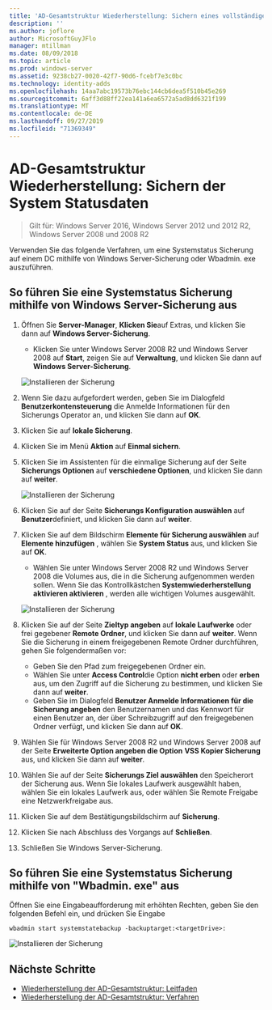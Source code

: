 ```yaml
---
title: 'AD-Gesamtstruktur Wiederherstellung: Sichern eines vollständigen Servers'
description: ''
ms.author: joflore
author: MicrosoftGuyJFlo
manager: mtillman
ms.date: 08/09/2018
ms.topic: article
ms.prod: windows-server
ms.assetid: 9238cb27-0020-42f7-90d6-fcebf7e3c0bc
ms.technology: identity-adds
ms.openlocfilehash: 14aa7abc19573b76ebc144cb6dea5f510b45e269
ms.sourcegitcommit: 6aff3d88ff22ea141a6ea6572a5ad8dd6321f199
ms.translationtype: MT
ms.contentlocale: de-DE
ms.lasthandoff: 09/27/2019
ms.locfileid: "71369349"
---
```

# <a name="ad-forest-recovery---backing-up-the-system-state-data"></a>AD-Gesamtstruktur Wiederherstellung: Sichern der System Statusdaten  

>Gilt für: Windows Server 2016, Windows Server 2012 und 2012 R2, Windows Server 2008 und 2008 R2

Verwenden Sie das folgende Verfahren, um eine Systemstatus Sicherung auf einem DC mithilfe von Windows Server-Sicherung oder Wbadmin. exe auszuführen.  

## <a name="to-perform-a-system-state-backup-using-windows-server-backup"></a>So führen Sie eine Systemstatus Sicherung mithilfe von Windows Server-Sicherung aus

1. Öffnen Sie **Server-Manager**, **Klicken Sie**auf Extras, und klicken Sie dann auf **Windows Server-Sicherung**.
   - Klicken Sie unter Windows Server 2008 R2 und Windows Server 2008 auf **Start**, zeigen Sie auf **Verwaltung**, und klicken Sie dann auf **Windows Server-Sicherung**. 

   ![Installieren der Sicherung](media/AD-Forest-Recovery-Backing-up-a-Full-Server/fullbackup1.png)

2. Wenn Sie dazu aufgefordert werden, geben Sie im Dialogfeld **Benutzerkontensteuerung** die Anmelde Informationen für den Sicherungs Operator an, und klicken Sie dann auf **OK**.
3. Klicken Sie auf **lokale Sicherung**.
4. Klicken Sie im Menü **Aktion** auf **Einmal sichern**.
5. Klicken Sie im Assistenten für die einmalige Sicherung auf der Seite **Sicherungs Optionen** auf **verschiedene Optionen**, und klicken Sie dann auf **weiter**.

   ![Installieren der Sicherung](media/AD-Forest-Recovery-Backing-up-a-Full-Server/fullbackup3.png)

6. Klicken Sie auf der Seite **Sicherungs Konfiguration auswählen** auf **Benutzer**definiert, und klicken Sie dann auf **weiter**.
7. Klicken Sie auf dem Bildschirm **Elemente für Sicherung auswählen** auf **Elemente hinzufügen** , wählen Sie **System Status** aus, und klicken Sie auf **OK**.
   - Wählen Sie unter Windows Server 2008 R2 und Windows Server 2008 die Volumes aus, die in die Sicherung aufgenommen werden sollen. Wenn Sie das Kontrollkästchen **Systemwiederherstellung aktivieren aktivieren** , werden alle wichtigen Volumes ausgewählt. 

   ![Installieren der Sicherung](media/AD-Forest-Recovery-Backing-up-System-State/systemstatebackup.png)  

8. Klicken Sie auf der Seite **Zieltyp angeben** auf **lokale Laufwerke** oder frei gegebener **Remote Ordner**, und klicken Sie dann auf **weiter**.  Wenn Sie die Sicherung in einem freigegebenen Remote Ordner durchführen, gehen Sie folgendermaßen vor:  
   - Geben Sie den Pfad zum freigegebenen Ordner ein.
   - Wählen Sie unter **Access Control**die Option **nicht erben** oder **erben** aus, um den Zugriff auf die Sicherung zu bestimmen, und klicken Sie dann auf **weiter**.  
   - Geben Sie im Dialogfeld **Benutzer Anmelde Informationen für die Sicherung angeben** den Benutzernamen und das Kennwort für einen Benutzer an, der über Schreibzugriff auf den freigegebenen Ordner verfügt, und klicken Sie dann auf **OK**.

9. Wählen Sie für Windows Server 2008 R2 und Windows Server 2008 auf der Seite **Erweiterte Option angeben die Option** **VSS Kopier Sicherung** aus, und klicken Sie dann auf **weiter**.
10. Wählen Sie auf der Seite **Sicherungs Ziel auswählen** den Speicherort der Sicherung aus.  Wenn Sie lokales Laufwerk ausgewählt haben, wählen Sie ein lokales Laufwerk aus, oder wählen Sie Remote Freigabe eine Netzwerkfreigabe aus.
11. Klicken Sie auf dem Bestätigungsbildschirm auf **Sicherung**.
12. Klicken Sie nach Abschluss des Vorgangs auf **Schließen**.
13. Schließen Sie Windows Server-Sicherung.

## <a name="to-perform-a-system-state-backup-using-wbadminexe"></a>So führen Sie eine Systemstatus Sicherung mithilfe von "Wbadmin. exe" aus

Öffnen Sie eine Eingabeaufforderung mit erhöhten Rechten, geben Sie den folgenden Befehl ein, und drücken Sie Eingabe  
  
   ```
   wbadmin start systemstatebackup -backuptarget:<targetDrive>:
   ```

   ![Installieren der Sicherung](media/AD-Forest-Recovery-Backing-up-System-State/systemstatebackup2.png)  

## <a name="next-steps"></a>Nächste Schritte

- [Wiederherstellung der AD-Gesamtstruktur: Leitfaden](AD-Forest-Recovery-Guide.md)
- [Wiederherstellung der AD-Gesamtstruktur: Verfahren](AD-Forest-Recovery-Procedures.md)
